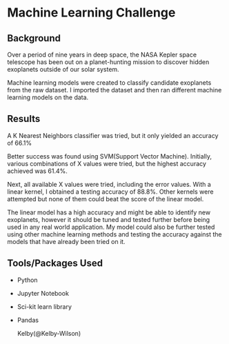 # Machine Learning Challenge

 ## Background

Over a period of nine years in deep space, the NASA Kepler space telescope has been out on a planet-hunting mission to discover hidden exoplanets outside of our solar system.

Machine learning models were created to classify candidate exoplanets from the raw dataset. I imported the dataset and then ran different machine learning models on the data.

## Results

A K Nearest Neighbors classifier was tried, but it only yielded an accuracy of 66.1%

Better success was found using SVM(Support Vector Machine). Initially, various combinations of X values were tried, but the highest accuracy achieved was 61.4%.

Next, all available X values were tried, including the error values. With a linear kernel, I obtained a testing accuracy of 88.8%. Other kernels were attempted but none of them could beat the score of the linear model.

The linear model has a high accuracy and might be able to identify new exoplanets, however it should be tuned and tested further before being used in any real world application. My model could also be further tested using other machine learning methods and testing the accuracy against the models that have already been tried on it.

## Tools/Packages Used
- Python
- Jupyter Notebook
- Sci-kit learn library
- Pandas
  
  
  Kelby(@Kelby-Wilson)

